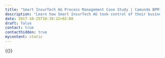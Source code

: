 ```yaml
---
title: "Smart InsurTech AG Process Management Case Study | Camunda BPM"
description: "Learn how Smart InsurTech AG took control of their business process automation and improved efficiency in their organization with Camunda. Camunda is the leader for workflow automation based on Java and BPMN 2.0."
date: 2017-10-25T10:39:22+02:00
draft: false
contact: true
contacthidden: true
mycontent: static
---
```

{{<case-study-single
company="Smart InsurTech AG"
companydescription="Smart InsurTech AG operates SMART INSUR, a web-based insurance platform for the administration, comparison and consulting of insurance and pension products and contracts. The fully integrated system connects processes and data flows ofWith its modern technology, it enables the rapid and direct conclusion of contracts, comparison of products on specific occasions, concept consulting and efficient portfolio management. The highly automated Platform processes lead to significant cost advantages and sustainable business success for our customers. Smart InsurTech AG is a wholly owned subsidiary of Hypoport AG, which is listed in the Prime Standard of the German Stock Exchange. Hypoport was admitted to the SDAX at the end of 2015. The Berlin-based Hypoport Group employs over 1,600 people throughout Germany and generated revenues of EUR 266 million in 2018."
customerquote=""
teaser=""
usecase=""
videolink=""
logo="//images.ctfassets.net/vpidbgnakfvf/6vr6rUdQ77jR1KGJAhD6vJ/93aea43102580f391c9fe2e48c6ad92d/SmartInsurTech-Logo_pos_RGB.png"
pdf=""
thumbnail="">}}